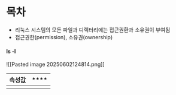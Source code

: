 # 목차


- 리눅스 시스템의 모든 파일과 디렉터리에는 접근권환과 소유권이 부여됨
- 접근권한(permission), 소유권(ownership)
#### ls -l
![[Pasted image 20250602124814.png]]


| **속성값** | **** |
| ------- | ---- |
|         |      |
